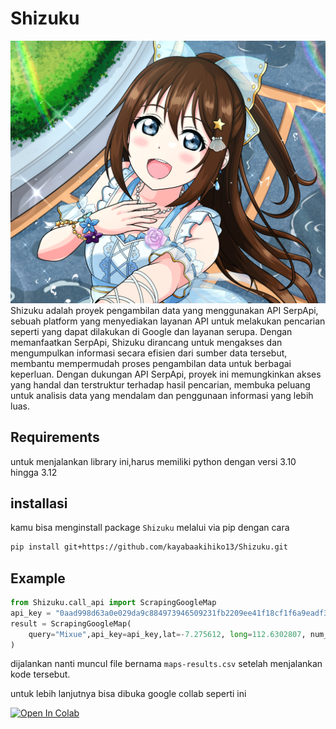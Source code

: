# Shizuku
![Banner](.github/images/banner.png)
Shizuku adalah proyek pengambilan data yang menggunakan API SerpApi, sebuah platform yang menyediakan layanan API untuk melakukan pencarian seperti yang dapat dilakukan di Google dan layanan serupa. Dengan memanfaatkan SerpApi, Shizuku dirancang untuk mengakses dan mengumpulkan informasi secara efisien dari sumber data tersebut, membantu mempermudah proses pengambilan data untuk berbagai keperluan. Dengan dukungan API SerpApi, proyek ini memungkinkan akses yang handal dan terstruktur terhadap hasil pencarian, membuka peluang untuk analisis data yang mendalam dan penggunaan informasi yang lebih luas.

## Requirements
untuk menjalankan library ini,harus memiliki python dengan versi 3.10 hingga 3.12

## installasi
kamu bisa menginstall package `Shizuku` melalui via pip dengan cara

```sh
pip install git+https://github.com/kayabaakihiko13/Shizuku.git
```

## Example
```py
from Shizuku.call_api import ScrapingGoogleMap
api_key = "0aad998d63a0e029da9c884973946509231fb2209ee41f18cf1f6a9eadf3ec2d"
result = ScrapingGoogleMap(
    query="Mixue",api_key=api_key,lat=-7.275612, long=112.6302807, num_pages=5, results_per_page=20
)
```
dijalankan nanti muncul file bernama `maps-results.csv` setelah menjalankan kode tersebut.

untuk lebih lanjutnya bisa dibuka google collab seperti ini

[![Open In Colab](https://colab.research.google.com/assets/colab-badge.svg)](https://colab.research.google.com/drive/16xOhPkdKMpohz3OiJpDY5qYLNrSzqn4H?usp=sharing)
